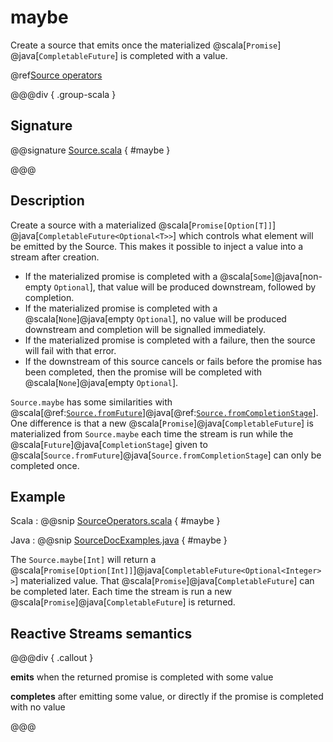 # maybe

Create a source that emits once the materialized @scala[`Promise`] @java[`CompletableFuture`] is completed with a value.

@ref[Source operators](../index.md#source-operators)

@@@div { .group-scala }

## Signature

@@signature [Source.scala](/akka-stream/src/main/scala/akka/stream/scaladsl/Source.scala) { #maybe }

@@@

## Description

Create a source with a materialized @scala[`Promise[Option[T]]`] @java[`CompletableFuture<Optional<T>>`] which
controls what element will be emitted by the Source. This makes it possible to inject a value into a stream
after creation.

* If the materialized promise is completed with a @scala[`Some`]@java[non-empty `Optional`],
  that value will be produced downstream, followed by completion.
* If the materialized promise is completed with a @scala[`None`]@java[empty `Optional`],
  no value will be produced downstream and completion will be signalled immediately.
* If the materialized promise is completed with a failure, then the source will fail with that error.
* If the downstream of this source cancels or fails before the promise has been completed, then the promise will be completed
  with @scala[`None`]@java[empty `Optional`].

`Source.maybe` has some similarities with @scala[@ref:[`Source.fromFuture`](fromFuture.md)]@java[@ref:[`Source.fromCompletionStage`](fromCompletionStage.md)].
One difference is that a new @scala[`Promise`]@java[`CompletableFuture`] is materialized from `Source.maybe` each time
the stream is run while the @scala[`Future`]@java[`CompletionStage`] given to 
@scala[`Source.fromFuture`]@java[`Source.fromCompletionStage`] can only be completed once. 

## Example

Scala
:   @@snip [SourceOperators.scala](/akka-docs/src/test/scala/docs/stream/operators/SourceOperators.scala) { #maybe }

Java
:   @@snip [SourceDocExamples.java](/akka-docs/src/test/java/jdocs/stream/operators/SourceDocExamples.java) { #maybe }

The `Source.maybe[Int]` will return a @scala[`Promise[Option[Int]]`]@java[`CompletableFuture<Optional<Integer>>`]
materialized value. That @scala[`Promise`]@java[`CompletableFuture`] can be completed later. Each time the stream
is run a new @scala[`Promise`]@java[`CompletableFuture`] is returned. 

## Reactive Streams semantics

@@@div { .callout }

**emits** when the returned promise is completed with some value

**completes** after emitting some value, or directly if the promise is completed with no value

@@@

